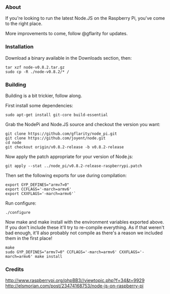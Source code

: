 ### About

If you're looking to run the latest Node.JS on the Raspberry Pi, you've come to the right place.  

More improvements to come, follow @gflarity for updates.

### Installation

Download a binary available in the Downloads section, then:

```
tar xzf node-v0.8.2.tar.gz
sudo cp -R ./node-v0.8.2/* /
```

### Building 

Building is a bit trickier, follow along.

First install some dependencies:

```
sudo apt-get install git-core build-essential
```


Grab the NodePi and Node.JS source and checkout the version you want:


```
git clone https://github.com/gflarity/node_pi.git
git clone https://github.com/joyent/node.git
cd node
git checkout origin/v0.8.2-release -b v0.8.2-release
```


Now apply the patch appropriate for your version of Node.js:

```
git apply --stat ../node_pi/v0.8.2-release-raspberrypi.patch
```

Then set the following exports for use during compilation:

```
export GYP_DEFINES="armv7=0"
export CCFLAGS='-march=armv6'
export CXXFLAGS='-march=armv6'`
```

Run configure:

```
./configure 
```

Now make and make install with the environment variables exported above. If you don't include these it'll try to re-compile everything. As if that weren't bad enough, it'll also probably not compile as there's a reason we included them in the first place!


```
make
sudo GYP_DEFINES="armv7=0" CCFLAGS='-march=armv6' CXXFLAGS='-march=armv6' make install
```

### Credits

http://www.raspberrypi.org/phpBB3//viewtopic.php?f=34&t=9929
http://elsmorian.com/post/23474168753/node-js-on-raspberry-pi
